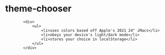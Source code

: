 # theme-chooser

            <div>
                <ul>
                    <li>uses colors based off Apple's 2021 24" iMacs</li>
                    <li>obeys your device's light/dark mode</li>
                    <li>stores your choice in localStorage</li>
                </ul>
            </div>
